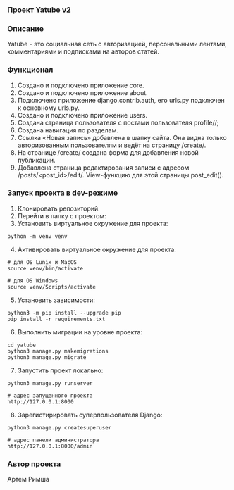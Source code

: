 ### Проект Yatube v2

### Описание 
Yatube - это социальная сеть с авторизацией, персональными лентами, комментариями и подписками на авторов статей.
### Функционал
1. Создано и подключено приложение core.
2. Создано и подключено приложение about.
3. Подключено приложение django.contrib.auth, его urls.py подключен к основному urls.py.
4. Создано и подключено приложение users.
5. Создана страница пользователя c постами пользователя profile/<username>/;
6. Создана навигация по разделам.
7. Ссылка «Новая запись» добавлена в шапку сайта. Она видна только авторизованным пользователям и ведёт на страницу /create/.
8. На странице /create/ создана форма для добавления новой публикации.
9. Добавлена страница редактирования записи с адресом /posts/<post_id>/edit/. View-функцию для этой страницы post_edit().

### Запуск проекта в dev-режиме
1. Клонировать репозиторий:
2. Перейти в папку с проектом:
3. Установить виртуальное окружение для проекта:
```
python -m venv venv
``` 
4. Активировать виртуальное окружение для проекта:
```
# для OS Lunix и MacOS
source venv/bin/activate

# для OS Windows
source venv/Scripts/activate
```
5. Установить зависимости:
```
python3 -m pip install --upgrade pip
pip install -r requirements.txt
```
6. Выполнить миграции на уровне проекта:
```
cd yatube
python3 manage.py makemigrations
python3 manage.py migrate
```
7. Запустить проект локально:
```
python3 manage.py runserver

# адрес запущенного проекта
http://127.0.0.1:8000
```
8. Зарегистирировать суперпользователя Django:
```
python3 manage.py createsuperuser

# адрес панели администратора
http://127.0.0.1:8000/admin
```
### Автор проекта
Артем Римша
